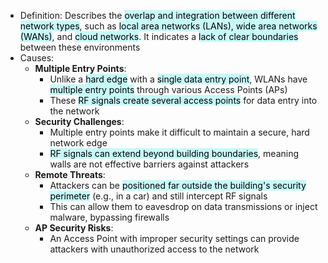 - Definition: Describes the <mark style="background: #ABF7F7A6;">overlap and integration between different network types</mark>, such as <mark style="background: #ABF7F7A6;">local area networks (LANs), wide area networks (WANs)</mark>, and <mark style="background: #ABF7F7A6;">cloud networks</mark>. It indicates a <mark style="background: #ABF7F7A6;">lack of clear boundaries</mark> between these environments
- Causes:
	- **Multiple Entry Points**:
	    - Unlike a <mark style="background: #ABF7F7A6;">hard edge</mark> with a <mark style="background: #ABF7F7A6;">single data entry point</mark>, WLANs have <mark style="background: #ABF7F7A6;">multiple entry points</mark> through various Access Points (APs)
	    - These <mark style="background: #ABF7F7A6;">RF signals create several access points</mark> for data entry into the network
	- **Security Challenges**:
	    - Multiple entry points make it difficult to maintain a secure, hard network edge
	    - <mark style="background: #ABF7F7A6;">RF signals can extend beyond building boundaries</mark>, meaning walls are not effective barriers against attackers
	- **Remote Threats**:
	    - Attackers can be <mark style="background: #ABF7F7A6;">positioned far outside the building's security perimeter</mark> (e.g., in a car) and still intercept RF signals
	    - This can allow them to eavesdrop on data transmissions or inject malware, bypassing firewalls
	- **AP Security Risks**:
	    - An Access Point with improper security settings can provide attackers with unauthorized access to the network
